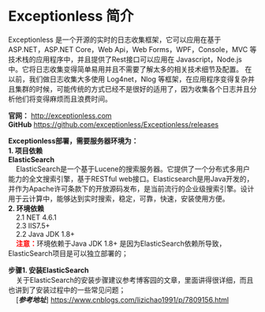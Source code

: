 # Exceptionless 简介
  Exceptionless 是一个开源的实时的日志收集框架，它可以应用在基于 ASP.NET，ASP.NET Core，Web Api，Web Forms，WPF，Console，MVC 等技术栈的应用程序中，并且提供了Rest接口可以应用在 Javascript，Node.js 中。它将日志收集变得简单易用并且不需要了解太多的相关技术细节及配置。
在以前，我们做日志收集大多使用 Log4net，Nlog 等框架，在应用程序变得复杂并且集群的时候，可能传统的方式已经不是很好的适用了，因为收集各个日志并且分析他们将变得麻烦而且浪费时间。

**官网：**  http://exceptionless.com  
**GitHub**  https://github.com/exceptionless/Exceptionless/releases

**Exceptionless部署，需要服务器环境为：**  
**1. 项目依赖**  
**ElasticSearch**  
&nbsp;&nbsp;&nbsp;&nbsp;ElasticSearch是一个基于Lucene的搜索服务器。它提供了一个分布式多用户能力的全文搜索引擎，基于RESTful web接口。Elasticsearch是用Java开发的，并作为Apache许可条款下的开放源码发布，是当前流行的企业级搜索引擎。设计用于云计算中，能够达到实时搜索，稳定，可靠，快速，安装使用方便。  
**2. 环境依赖**  
&nbsp;&nbsp;&nbsp;&nbsp;2.1 NET 4.6.1  
&nbsp;&nbsp;&nbsp;&nbsp;2.3 IIS7.5+  
&nbsp;&nbsp;&nbsp;&nbsp;2.2 Java JDK 1.8+  
&nbsp;&nbsp;&nbsp;&nbsp;<span style="color:red">**注意：**</span>环境依赖于Java JDK 1.8+ 是因为ElasticSearch依赖所导致，ElasticSearch项目是可以独立部署的；  

**步骤1. 安装ElasticSearch**  
&nbsp;&nbsp;&nbsp;&nbsp;关于ElasticSearch的安装步骤建议参考博客园的文章，里面讲得很详细，而且也讲到了安装过程中的一些常见问题；  
&nbsp;&nbsp;&nbsp;&nbsp;[***参考地址***] https://www.cnblogs.com/lizichao1991/p/7809156.html
